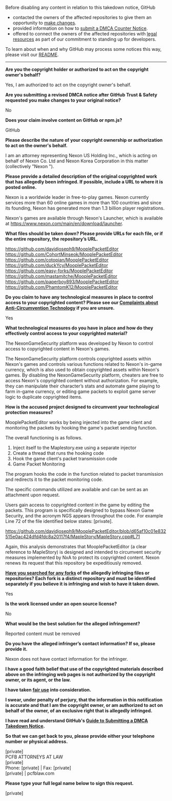 Before disabling any content in relation to this takedown notice, GitHub
- contacted the owners of the affected repositories to give them an opportunity to [make changes](https://docs.github.com/en/github/site-policy/dmca-takedown-policy#a-how-does-this-actually-work).
- provided information on how to [submit a DMCA Counter Notice](https://docs.github.com/en/articles/guide-to-submitting-a-dmca-counter-notice).
- offered to connect the owners of the affected repositories with [legal resources](https://github.blog/2020-11-16-standing-up-for-developers-youtube-dl-is-back/#developer-defense-fund) as part of our commitment to standing up for developers.

To learn about when and why GitHub may process some notices this way, please visit our [README](https://github.com/github/dmca/blob/master/README.md#anatomy-of-a-takedown-notice).

---

**Are you the copyright holder or authorized to act on the copyright owner's behalf?**

Yes, I am authorized to act on the copyright owner's behalf.

**Are you submitting a revised DMCA notice after GitHub Trust & Safety requested you make changes to your original notice?**

No

**Does your claim involve content on GitHub or npm.js?**

GitHub

**Please describe the nature of your copyright ownership or authorization to act on the owner's behalf.**

I am an attorney representing Nexon US Holding Inc., which is acting on behalf of Nexon Co. Ltd and Nexon Korea Corporation in this matter (collectively "Nexon ").

**Please provide a detailed description of the original copyrighted work that has allegedly been infringed. If possible, include a URL to where it is posted online.**

Nexon is a worldwide leader in free-to-play games. Nexon currently services more than 60 online games in more than 100 countries and since its founding, Nexon has generated more than 1.3 billion player registrations.

Nexon's games are available through Nexon's Launcher, which is available at https://www.nexon.com/main/en/download/launcher.

**What files should be taken down? Please provide URLs for each file, or if the entire repository, the repository’s URL.**

https://github.com/davidjoseph9/MooplePacketEditor  
https://github.com/CohortMinseok/MooplePacketEditor  
https://github.com/cotopian/MooplePacketEditor  
https://github.com/duckYcy/MooplePacketEditor  
https://github.com/easy-forks/MooplePacketEditor  
https://github.com/mastamitche/MooplePacketEditor  
https://github.com/paperboy893/MooplePacketEditor  
https://github.com/PhamtomK12/MooplePacketEditor

**Do you claim to have any technological measures in place to control access to your copyrighted content? Please see our <a href="https://docs.github.com/articles/guide-to-submitting-a-dmca-takedown-notice#complaints-about-anti-circumvention-technology">Complaints about Anti-Circumvention Technology</a> if you are unsure.**

Yes

**What technological measures do you have in place and how do they effectively control access to your copyrighted material?**

The NexonGameSecurity platform was developed by Nexon to control access to copyrighted content in Nexon's games.

The NexonGameSecurity platform controls copyrighted assets within Nexon's games and controls various functions related to Nexon's in-game currency, which is also used to obtain copyrighted assets within Nexon's games. By disabling the NexonGameSecurity platform, cheaters are free to access Nexon's copyrighted content without authorization. For example, they can manipulate their character’s stats and automate game playing to farm in-game currency, or editing game packets to exploit game server logic to duplicate copyrighted items.

**How is the accused project designed to circumvent your technological protection measures?**

MooplePacketEditor works by being injected into the game client and monitoring the packets by hooking the game's packet sending function.

The overall functioning is as follows.

1. Inject itself to the Maplestory.exe using a separate injector  
2. Create a thread that runs the hooking code  
3. Hook the game client's packet transmission code  
4. Game Packet Monitoring

The program hooks the code in the function related to packet transmission and redirects it to the packet monitoring code.

The specific commands utilized are available and can be sent as an attachment upon request.

Users gain access to copyrighted content in the game by editing the packets.  This program is specifically designed to bypass Nexon Game Security, and the acronym NGS appears throughout the code.  For example Line 72 of the file identified below states: [private].  

https://github.com/davidjoseph9/MooplePacketEditor/blob/d65af10c01e832515e0ac424dfd4fdc8a20117f4/MapleStory/MapleStory.cpp#L71

Again, this analysis demonstrates that MooplePacketEditor (a clear reference to MapleStory) is designed and intended to circumvent security measures implemented by NxA to protect its copyrighted content.  Nexon renews its request that this repository be expeditiously removed.

**<a href="https://docs.github.com/articles/dmca-takedown-policy#b-what-about-forks-or-whats-a-fork">Have you searched for any forks</a> of the allegedly infringing files or repositories? Each fork is a distinct repository and must be identified separately if you believe it is infringing and wish to have it taken down.**

Yes

**Is the work licensed under an open source license?**

No

**What would be the best solution for the alleged infringement?**

Reported content must be removed

**Do you have the alleged infringer’s contact information? If so, please provide it.**

Nexon does not have contact information for the infringer.

**I have a good faith belief that use of the copyrighted materials described above on the infringing web pages is not authorized by the copyright owner, or its agent, or the law.**

**I have taken <a href="https://www.lumendatabase.org/topics/22">fair use</a> into consideration.**

**I swear, under penalty of perjury, that the information in this notification is accurate and that I am the copyright owner, or am authorized to act on behalf of the owner, of an exclusive right that is allegedly infringed.**

**I have read and understand GitHub's <a href="https://docs.github.com/articles/guide-to-submitting-a-dmca-takedown-notice/">Guide to Submitting a DMCA Takedown Notice</a>.**

**So that we can get back to you, please provide either your telephone number or physical address.**

[private]  
PCFB ATTORNEYS AT LAW  
[private]  
Phone: [private] | Fax: [private]  
[private] | pcfblaw.com

**Please type your full legal name below to sign this request.**

[private]

